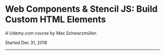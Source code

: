 # Web Components & Stencil JS: Build Custom HTML Elements
A Udemy.com course by Max Schwarzmüller.

Started Dec 31, 2018

---

